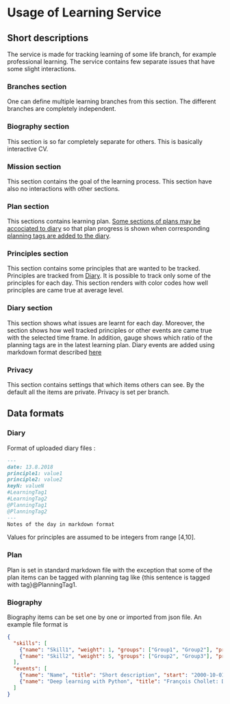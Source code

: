 # Usage of Learning Service

## Short descriptions
The service is made for tracking learning of some life branch, for example professional learning.
The service contains few separate issues that have some slight interactions.

### Branches section

One can define multiple learning branches from this section. The different branches are completely independent.

### Biography section

This section is so far completely separate for others. This is basically interactive CV.
### Mission section
This section contains the goal of the learning process. This section have also no interactions with other sections.  
### Plan section
This sections contains learning plan. [ Some sections of plans may be accociated to diary](###plan) so that plan progress is shown when corresponding [planning tags are added to the diary](###diary).
### Principles section
This section contains some principles that are wanted to be tracked. Principles are tracked from [Diary](###diary). It is possible to track only some of the principles for each day. This section renders with color codes how well principles are came true at average level.

### Diary section

This section shows what issues are learnt for each day. Moreover, the section shows how well tracked principles or other events are came true with the selected time frame. In addition, gauge shows which ratio of the planning tags are in the latest learning plan. Diary events are added using markdown format described [here](###diary)
### Privacy

This section contains settings that which items others can see. By the default all the items are private. Privacy is set per branch.

## Data formats

### Diary

Format of uploaded diary files :
```markdown
---
date: 13.8.2018
principle1: value1
principle2: value2
keyN: valueN
#LearningTag1
#LearningTag2
@PlanningTag1
@PlanningTag2
---
Notes of the day in markdown format
```
Values for principles are assumed to be integers from range [4,10].
### Plan
Plan is set in standard markdown file with the exception that some of the plan items can be tagged with planning tag like {this sentence is tagged with tag}@PlanningTag1.
### Biography
Biography items can be set one by one or imported from json file.  An example file format is
```json
{
  "skills": [
    {"name": "Skill1", "weight": 1, "groups": ["Group1", "Group2"], "preference": 1},
    {"name": "Skill2", "weight": 5, "groups": ["Group2", "Group3"], "preference": 3}
  ],
  "events": [
    {"name": "Name", "title": "Short description", "start": "2000-10-01", "end": "2000-12-31", "group": "work", "logo":"https://www.sttinfo.fi/data/images/00756/5cc77d24-3bde-4096-9cfc-dd40de4cd96e.png"},
    {"name": "Deep learning with Python", "title": "François Chollet: Deep Learning with Python", "start": "2018-09-01", "group": "study", "subgroup":"book" },
  ]
}
```